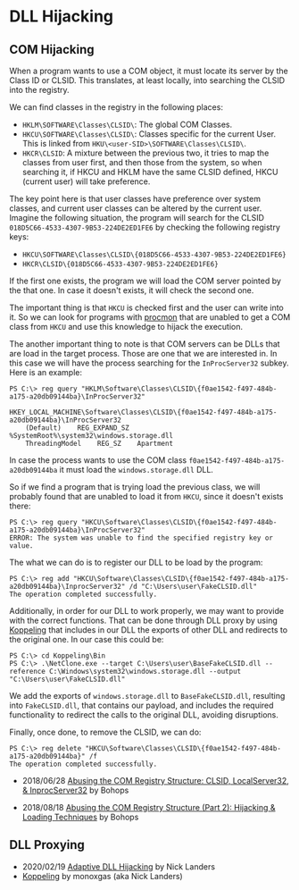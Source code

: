 # DLL Hijacking

## COM Hijacking

When a program wants to use a COM object, it must locate its server by
the Class ID or CLSID. This translates, at least locally, into
searching the CLSID into the registry.

We can find classes in the registry in the following places:

- `HKLM\SOFTWARE\Classes\CLSID\`: The global COM Classes.
- `HKCU\SOFTWARE\Classes\CLSID\`: Classes specific for the current
  User. This is linked from `HKU\<user-SID>\SOFTWARE\Classes\CLSID\`.
- `HKCR\CLSID`: A mixture between the previous two, it tries to map
  the classes from user first, and then those from the system, so when
  searching it, if HKCU and HKLM have the same CLSID defined, HKCU
  (current user) will take preference.


The key point here is that user classes have preference over system
classes, and current user classes can be altered by the current
user. Imagine the following situation, the program will search for the
CLSID `018D5C66-4533-4307-9B53-224DE2ED1FE6` by checking the following
registry keys:

- `HKCU\SOFTWARE\Classes\CLSID\{018D5C66-4533-4307-9B53-224DE2ED1FE6}`
- `HKCR\CLSID\{018D5C66-4533-4307-9B53-224DE2ED1FE6}`

If the first one exists, the program we will load the COM server
pointed by the that one. In case it doesn't exists, it will check the
second one.

The important thing is that `HKCU` is checked first and the user can
write into it. So we can look for programs with [procmon](https://learn.microsoft.com/en-us/sysinternals/downloads/procmon) that are
unabled to get a COM class from `HKCU` and use this knowledge to
hijack the execution.

The another important thing to note is that COM servers can be DLLs
that are load in the target process. Those are one that we are
interested in. In this case we will have the process searching for the
`InProcServer32` subkey. Here is an example:

```
PS C:\> reg query "HKLM\Software\Classes\CLSID\{f0ae1542-f497-484b-a175-a20db09144ba}\InProcServer32"

HKEY_LOCAL_MACHINE\Software\Classes\CLSID\{f0ae1542-f497-484b-a175-a20db09144ba}\InProcServer32
    (Default)    REG_EXPAND_SZ    %SystemRoot%\system32\windows.storage.dll
    ThreadingModel    REG_SZ    Apartment
```

In case the process wants to use the COM class
`f0ae1542-f497-484b-a175-a20db09144ba` it must load the
`windows.storage.dll` DLL.

So if we find a program that is trying load the previous class, we
will probably found that are unabled to load it from `HKCU`, since it
doesn't exists there:

```
PS C:\> reg query "HKCU\Software\Classes\CLSID\{f0ae1542-f497-484b-a175-a20db09144ba}\InProcServer32"
ERROR: The system was unable to find the specified registry key or value.
```

The what we can do is to register our DLL to be load by the program:

```
PS C:\> reg add "HKCU\Software\Classes\CLSID\{f0ae1542-f497-484b-a175-a20db09144ba}\InprocServer32" /d "C:\Users\user\FakeCLSID.dll"
The operation completed successfully.
```

Additionally, in order for our DLL to work properly, we may want to
provide with the correct functions. That can be done through DLL proxy
by using [Koppeling](https://github.com/monoxgas/Koppeling) that includes in our DLL the exports of other
DLL and redirects to the original one. In our case this could be:

```
PS C:\> cd Koppeling\Bin
PS C:\> .\NetClone.exe --target C:\Users\user\BaseFakeCLSID.dll --reference C:\Windows\system32\windows.storage.dll --output "C:\Users\user\FakeCLSID.dll"
```

We add the exports of `windows.storage.dll` to `BaseFakeCLSID.dll`,
resulting into `FakeCLSID.dll`, that contains our payload, and
includes the required functionality to redirect the calls to the
original DLL, avoiding disruptions.

Finally, once done, to remove the CLSID, we can do:
```
PS C:\> reg delete "HKCU\Software\Classes\CLSID\{f0ae1542-f497-484b-a175-a20db09144ba}" /f
The operation completed successfully.
```

- 2018/06/28 [Abusing the COM Registry Structure: CLSID, LocalServer32, &
  InprocServer32](https://bohops.com/2018/06/28/abusing-com-registry-structure-clsid-localserver32-inprocserver32/) by Bohops

- 2018/08/18 [Abusing the COM Registry Structure (Part 2): Hijacking & Loading
  Techniques](https://bohops.com/2018/08/18/abusing-the-com-registry-structure-part-2-loading-techniques-for-evasion-and-persistence/) by Bohops

## DLL Proxying

- 2020/02/19 [Adaptive DLL Hijacking](https://silentbreaksecurity.com/adaptive-dll-hijacking/) by Nick Landers
- [Koppeling](https://github.com/monoxgas/Koppeling) by monoxgas (aka Nick Landers)
